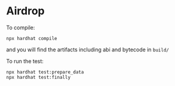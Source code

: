 # Airdrop

To compile:
```
npx hardhat compile
```
and you will find the artifacts including abi and bytecode in `build/`

To run the test:
```
npx hardhat test:prepare_data
npx hardhat test:finally
```

